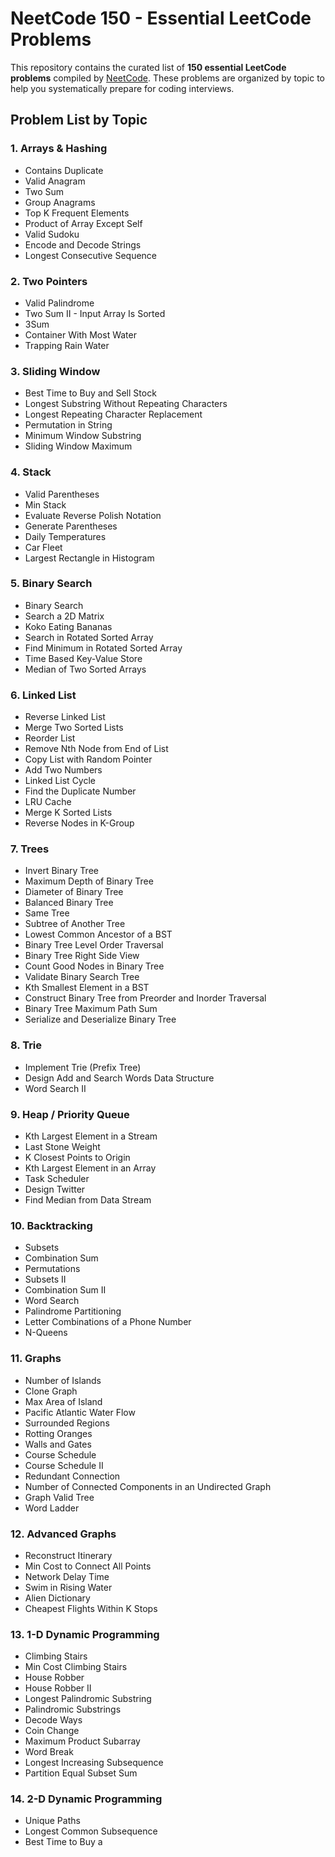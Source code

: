 # NeetCode 150 - Essential LeetCode Problems

This repository contains the curated list of **150 essential LeetCode problems** compiled by [NeetCode](https://neetcode.io). These problems are organized by topic to help you systematically prepare for coding interviews.

## Problem List by Topic

### 1. Arrays & Hashing

* Contains Duplicate
* Valid Anagram
* Two Sum
* Group Anagrams
* Top K Frequent Elements
* Product of Array Except Self
* Valid Sudoku
* Encode and Decode Strings
* Longest Consecutive Sequence

### 2. Two Pointers

* Valid Palindrome
* Two Sum II - Input Array Is Sorted
* 3Sum
* Container With Most Water
* Trapping Rain Water

### 3. Sliding Window

* Best Time to Buy and Sell Stock
* Longest Substring Without Repeating Characters
* Longest Repeating Character Replacement
* Permutation in String
* Minimum Window Substring
* Sliding Window Maximum

### 4. Stack

* Valid Parentheses
* Min Stack
* Evaluate Reverse Polish Notation
* Generate Parentheses
* Daily Temperatures
* Car Fleet
* Largest Rectangle in Histogram

### 5. Binary Search

* Binary Search
* Search a 2D Matrix
* Koko Eating Bananas
* Search in Rotated Sorted Array
* Find Minimum in Rotated Sorted Array
* Time Based Key-Value Store
* Median of Two Sorted Arrays

### 6. Linked List

* Reverse Linked List
* Merge Two Sorted Lists
* Reorder List
* Remove Nth Node from End of List
* Copy List with Random Pointer
* Add Two Numbers
* Linked List Cycle
* Find the Duplicate Number
* LRU Cache
* Merge K Sorted Lists
* Reverse Nodes in K-Group

### 7. Trees

* Invert Binary Tree
* Maximum Depth of Binary Tree
* Diameter of Binary Tree
* Balanced Binary Tree
* Same Tree
* Subtree of Another Tree
* Lowest Common Ancestor of a BST
* Binary Tree Level Order Traversal
* Binary Tree Right Side View
* Count Good Nodes in Binary Tree
* Validate Binary Search Tree
* Kth Smallest Element in a BST
* Construct Binary Tree from Preorder and Inorder Traversal
* Binary Tree Maximum Path Sum
* Serialize and Deserialize Binary Tree

### 8. Trie

* Implement Trie (Prefix Tree)
* Design Add and Search Words Data Structure
* Word Search II

### 9. Heap / Priority Queue

* Kth Largest Element in a Stream
* Last Stone Weight
* K Closest Points to Origin
* Kth Largest Element in an Array
* Task Scheduler
* Design Twitter
* Find Median from Data Stream

### 10. Backtracking

* Subsets
* Combination Sum
* Permutations
* Subsets II
* Combination Sum II
* Word Search
* Palindrome Partitioning
* Letter Combinations of a Phone Number
* N-Queens

### 11. Graphs

* Number of Islands
* Clone Graph
* Max Area of Island
* Pacific Atlantic Water Flow
* Surrounded Regions
* Rotting Oranges
* Walls and Gates
* Course Schedule
* Course Schedule II
* Redundant Connection
* Number of Connected Components in an Undirected Graph
* Graph Valid Tree
* Word Ladder

### 12. Advanced Graphs

* Reconstruct Itinerary
* Min Cost to Connect All Points
* Network Delay Time
* Swim in Rising Water
* Alien Dictionary
* Cheapest Flights Within K Stops

### 13. 1-D Dynamic Programming

* Climbing Stairs
* Min Cost Climbing Stairs
* House Robber
* House Robber II
* Longest Palindromic Substring
* Palindromic Substrings
* Decode Ways
* Coin Change
* Maximum Product Subarray
* Word Break
* Longest Increasing Subsequence
* Partition Equal Subset Sum

### 14. 2-D Dynamic Programming

* Unique Paths
* Longest Common Subsequence
* Best Time to Buy a
